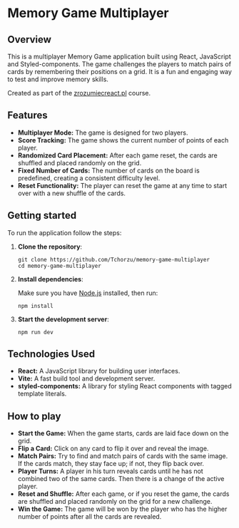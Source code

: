 # Memory Game Multiplayer

## Overview

This is a multiplayer Memory Game application built using React, JavaScript and Styled-components. The game challenges the players to match pairs of cards by remembering their positions on a grid. It is a fun and engaging way to test and improve memory skills.

Created as part of the [zrozumiecreact.pl](https://zrozumiecreact.pl) course.

## Features

- **Multiplayer Mode:** The game is designed for two players.
- **Score Tracking:** The game shows the current number of points of each player.
- **Randomized Card Placement:** After each game reset, the cards are shuffled and placed randomly on the grid.
- **Fixed Number of Cards:** The number of cards on the board is predefined, creating a consistent difficulty level.
- **Reset Functionality:** The player can reset the game at any time to start over with a new shuffle of the cards.

## Getting started

To run the application follow the steps:

1. **Clone the repository**:
   ```shell
   git clone https://github.com/Tchorzu/memory-game-multiplayer
   cd memory-game-multiplayer
   ```

2. **Install dependencies**:

   Make sure you have [Node.js](https://nodejs.org/en/download/package-manager) installed, then run:

    ```shell
    npm install
    ```

3. **Start the development server**:

    ```shell
    npm run dev
    ```

## Technologies Used
- **React:** A JavaScript library for building user interfaces.
- **Vite:** A fast build tool and development server.
- **styled-components:** A library for styling React components with tagged template literals.

## How to play

- **Start the Game:** When the game starts, cards are laid face down on the grid.
- **Flip a Card:** Click on any card to flip it over and reveal the image.
- **Match Pairs:** Try to find and match pairs of cards with the same image. If the cards match, they stay face up; if not, they flip back over.
- **Player Turns:** A player in his turn reveals cards until he has not combined two of the same cards. Then there is a change of the active player.
- **Reset and Shuffle:** After each game, or if you reset the game, the cards are shuffled and placed randomly on the grid for a new challenge.
- **Win the Game:** The game will be won by the player who has the higher number of points after all the cards are revealed.